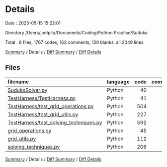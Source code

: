 # Details

Date : 2025-05-15 15:22:01

Directory /Users/joelpita/Documents/Coding/Python Practise/Suduko

Total : 8 files,  1767 codes, 162 comments, 120 blanks, all 2049 lines

[Summary](results.md) / Details / [Diff Summary](diff.md) / [Diff Details](diff-details.md)

## Files
| filename | language | code | comment | blank | total |
| :--- | :--- | ---: | ---: | ---: | ---: |
| [SudukoSolver.py](/SudukoSolver.py) | Python | 40 | 6 | 9 | 55 |
| [TestHarness/TestHarness.py](/TestHarness/TestHarness.py) | Python | 41 | 0 | 6 | 47 |
| [TestHarness/test\_grid\_operations.py](/TestHarness/test_grid_operations.py) | Python | 504 | 46 | 17 | 567 |
| [TestHarness/test\_grid\_utils.py](/TestHarness/test_grid_utils.py) | Python | 227 | 10 | 19 | 256 |
| [TestHarness/test\_solving\_techniques.py](/TestHarness/test_solving_techniques.py) | Python | 592 | 55 | 27 | 674 |
| [grid\_operations.py](/grid_operations.py) | Python | 45 | 4 | 7 | 56 |
| [grid\_utils.py](/grid_utils.py) | Python | 112 | 15 | 15 | 142 |
| [solving\_techniques.py](/solving_techniques.py) | Python | 206 | 26 | 20 | 252 |

[Summary](results.md) / Details / [Diff Summary](diff.md) / [Diff Details](diff-details.md)